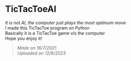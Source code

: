 # TicTacToeAI
<i>It is not AI, the computer just plays the most optimum move</i><br/> 
I made this TicTacToe program on Python<br />
Basically it is a TicTacToe game v/s the computer<br />
Hope you enjoy it!</br>
<blockquote>
  <i>Made on 16/7/2021</i><br/>
<i> Uploaded on 12/6/2023 </i>
</blockquote>

